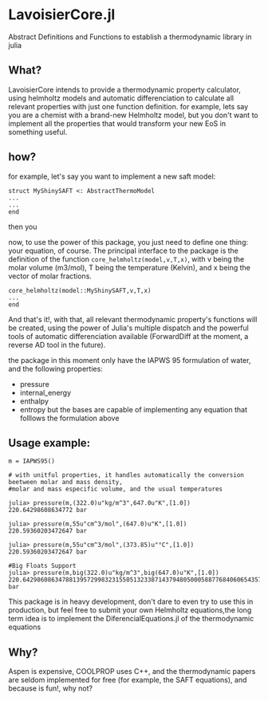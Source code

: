 # LavoisierCore.jl
Abstract Definitions and Functions to establish a thermodynamic library in julia

## What?
LavoisierCore intends to provide a thermodynamic property calculator, using helmholtz models and automatic differenciation to calculate all relevant properties with just one function definition. for example, lets say you are a chemist with a brand-new Helmholtz model,
but you don't want to implement all the properties that would transform your new EoS in something useful. 


## how?
for example, let's say you want to implement a new saft model:
```
struct MyShinySAFT <: AbstractThermoModel
...
...
end
```
then you

now, to use the power of this package, you just need to define one thing: your equation, of course. The principal interface to 
the package is the definition of the function `core_helmholtz(model,v,T,x)`, with v being the molar volume (m3/mol), T being the temperature (Kelvin), and x being the vector of molar fractions.

```
core_helmholtz(model::MyShinySAFT,v,T,x)
...
end
```

And that's it!, with that, all relevant thermodynamic property's functions will be created, using the power of Julia's multiple dispatch and the powerful tools of automatic differenciation available (ForwardDiff at the moment, a reverse AD tool in the future).

the package in this moment only have the IAPWS 95 formulation of water, and the following properties:
* pressure
* internal_energy
* enthalpy
* entropy
but the bases are capable of implementing any equation that folllows the formulation above

## Usage example:
```
m = IAPWS95()

# with unitful properties, it handles automatically the conversion beetween molar and mass density, 
#molar and mass especific volume, and the usual temperatures

julia> pressure(m,(322.0)u"kg/m^3",647.0u"K",[1.0])
220.64298608634772 bar

julia> pressure(m,55u"cm^3/mol",(647.0)u"K",[1.0])
220.59360203472647 bar

julia> pressure(m,55u"cm^3/mol",(373.85)u"°C",[1.0])
220.59360203472647 bar

#Big Floats Support
julia> pressure(m,big(322.0)u"kg/m^3",big(647.0)u"K",[1.0])
220.6429860863478813957299832315505132338714379480500058877684060654357069055415 bar

```
This package is in heavy development, don't dare to even try to use this in production, but feel free to submit your own Helmholtz equations,the long term idea is to implement the DiferencialEquations.jl of the thermodynamic equations

## Why?

Aspen is expensive, COOLPROP uses C++, and the thermodynamic papers are seldom implemented for free (for example,
the SAFT equations), and because is fun!, why not?





